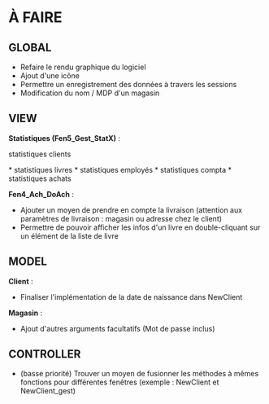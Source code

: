 <h1>À FAIRE</h1>

<h2>GLOBAL</h2>

* Refaire le rendu graphique du logiciel
* Ajout d'une icône
* Permettre un enregistrement des données à travers les sessions
* Modification du nom / MDP d'un magasin

<h2>VIEW</h2>

<b>Statistiques (Fen5_Gest_StatX)</b> : 
<p class="line">statistiques clients</p> 
* statistiques livres
* statistiques employés
* statistiques compta
* statistiques achats

<b>Fen4_Ach_DoAch</b> : 
* Ajouter un moyen de prendre en compte la livraison (attention aux paramètres de livraison : magasin ou adresse chez le client)
* Permettre de pouvoir afficher les infos d'un livre en double-cliquant sur un élément de la liste de livre 

<h2>MODEL</h2>

<b>Client</b> :
* Finaliser l'implémentation de la date de naissance dans NewClient

<b>Magasin</b> : 
* Ajout d'autres arguments facultatifs (Mot de passe inclus)

<h2>CONTROLLER</h2>

* (basse priorité) Trouver un moyen de fusionner les méthodes à mêmes fonctions pour différentes fenêtres (exemple : NewClient et NewClient_gest)
